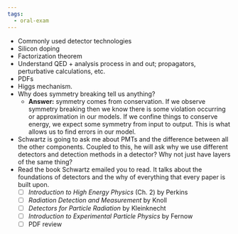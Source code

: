 ```yaml
---
tags:
  - oral-exam
---
```

- Commonly used detector technologies
- Silicon doping
- Factorization theorem
- Understand QED + analysis process in and out; propagators, perturbative calculations, etc.
- PDFs
- Higgs mechanism.
- Why does symmetry breaking tell us anything? 
	- **Answer:** symmetry comes from conservation. If we observe symmetry breaking then we know there is some violation occurring or approximation in our models. If we confine things to conserve energy, we expect some symmetry from input to output. This is what allows us to find errors in our model.
- Schwartz is going to ask me about PMTs and the difference between all the other components. Coupled to this, he will ask why we use different detectors and detection methods in a detector? Why not just have layers of the same thing?
- Read the book Schwartz emailed you to read. It talks about the foundations of detectors and the why of everything that every paper is built upon.
	- [ ] _Introduction to High Energy Physics_ (Ch. 2) by Perkins
	- [ ] _Radiation Detection and Measurement_ by Knoll
	- [ ] _Detectors for Particle Radiation_ by Kleinknecht
	- [ ] _Introduction to Experimental Particle Physics_ by Fernow
	- [ ] PDF review
